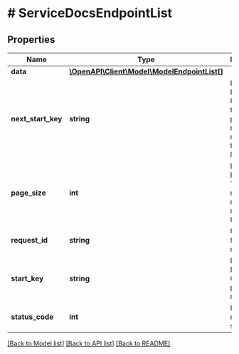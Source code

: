 # # ServiceDocsEndpointList

## Properties

Name | Type | Description | Notes
------------ | ------------- | ------------- | -------------
**data** | [**\OpenAPI\Client\Model\ModelEndpointList[]**](ModelEndpointList.md) |  | [optional]
**next_start_key** | **string** | List Pagination: Used to get the next page of results. Will not exist if this is the last page. | [optional]
**page_size** | **int** | List Pagination: The number of results returned in this page | [optional]
**request_id** | **string** | Unique id for each request | [optional]
**start_key** | **string** | List Pagination: Code for paged results | [optional]
**status_code** | **int** | HTTP response status code | [optional]

[[Back to Model list]](../../README.md#models) [[Back to API list]](../../README.md#endpoints) [[Back to README]](../../README.md)

